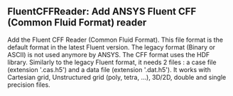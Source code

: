 ## FluentCFFReader: Add ANSYS Fluent CFF (Common Fluid Format) reader

Add the Fluent CFF Reader (Common Fluid Format). This file format is the default format in the latest Fluent version.
The legacy format (Binary or ASCII) is not used anymore by ANSYS. The CFF format uses the HDF library. Similarly to
the legacy Fluent format, it needs 2 files : a case file (extension '.cas.h5') and a data file (extension '.dat.h5').
It works with Cartesian grid, Unstructured grid (poly, tetra, ...), 3D/2D, double and single precision files.

